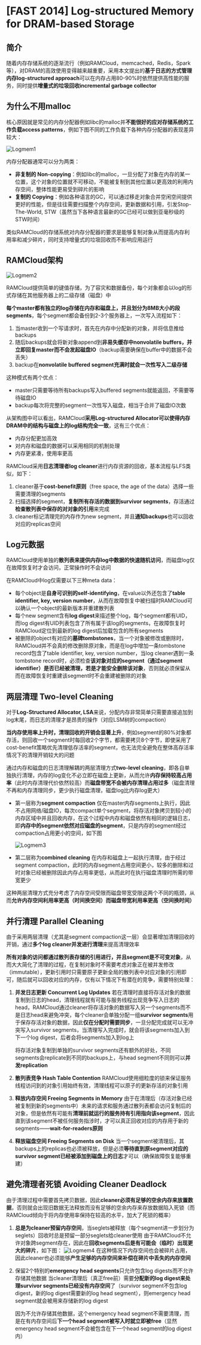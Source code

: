 # [FAST 2014] Log-structured Memory for DRAM-based Storage

## 简介

随着内存存储系统的逐渐流行（例如RAMCloud，memcached，Redis，Spark等），对DRAM的高效使用变得越来越重要，采用本文提出的**基于日志的方式管理内存log-structured approach**可以在内存占用80-90%时依然提供高性能的服务，同时提供**增量式的垃圾回收incremental garbage collector**

## 为什么不用malloc

核心原因就是常见的内存分配器例如libc的malloc并**不能很好的应对存储系统的工作负载access patterns**，例如下图不同的工作负载下各种内存分配器的表现差异较大：

![Logmem1](images/Logmem1.png)

内存分配器通常可以分为两类：

- **非复制的 Non-copying**：例如libc的malloc，一旦分配了对象在内存的某一位置，这个对象的位置就不可移动，不能被复制到其他位置以更高效的利用内存空间，整体性能更易受到碎片的影响
- **复制的 Copying**：例如各种语言的GC，可以通过移走对象合并空闲空间提供更好的性能，但是往往需要扫描整个内存空间，更新数据和引用，引发Stop-The-World, STW（虽然当下各种语言最新的GC已经可以做到亚毫秒级的STW时间）

类似RAMCloud的存储系统对内存分配器的要求是能够复制对象从而提高内存利用率和减少碎片，同时支持增量式的垃圾回收而不影响应用运行

## RAMCloud架构

![Logmem2](images/Logmem2.png)

RAMCloud提供简单的键值存储，为了容灾和数据备份，每个对象都会以log的形式存储在其他服务器上的二级存储（磁盘）中

**每个master都有独立的log存储在内存和磁盘上，并且划分为8MB大小的段segments**，每个segment都会备份到2-3个服务器上，一次写入流程如下：

1. 当master收到一个写请求时，首先在内存中分配新的对象，并将信息推给backups
2. 随后backups就会将新对象append到**非易失缓存中nonvolatile buffers，并立即回复master而不会发起磁盘IO**（backup需要确保在buffer中的数据不会丢失）
3. backup在**nonvolatile buffered segment充满时就会一次性写入二级存储**

这种模式有两个优点：

- master只需要等待所有backups写入buffered segments就能返回，不需要等待磁盘IO
- backup每次将完整的segment一次性写入磁盘，相当于合并了磁盘IO次数

从架构图中可以看出，RAMCloud**采用Log-structured Allocator可以使得内存DRAM中的结构与磁盘上的log结构完全一致**，这有三个优点：

- 内存分配更加高效
- 对内存和磁盘的数据可以采用相同的机制处理
- 内存更紧凑，使用率更高

RAMCloud采用**日志清理者log cleaner**进行内存资源的回收，基本流程与LFS类似，如下：

1. cleaner基于**cost-benefit原则**（free space, the age of the data）选择一些需要清理的segments
2. 扫描选择的segment，**复制所有存活的数据到survivor segments**，存活通过**检查散列表中保存的对对象的引用**来完成
3. cleaner标记清理完的内存作为new segment，并且**通知backups**也可以回收对应的replicas空间

## Log元数据

RAMCloud使用单独的**散列表来提供内存log中数据的快速随机访问**，而磁盘log仅在故障恢复时才会访问，正常操作时不会访问

在RAMCloud中log仅需要以下三种meta data：

- 每个object是**自身可识别的self-identifying**，在value以外还包含了**table identifier, key, version number**，从而在故障恢复中被扫描时RAMCloud可以确认一个object的最新版本并重建散列表
- 每个new segment含有**log digest**来描述整个log，每个segment都有UID，而log digest有UID列表包含了所有属于该log的segments，在故障恢复时RAMCloud定位到最新的log digest后加载包含的所有segments
- 被删除的object有对应的**墓碑tombstones**，当一个对象被修改或删除时，RAMCloud并不会真的修改删除原对象，而是在log中增加一条tombstone record包含了table identifier, key, version number，当log cleaner遇到一条tombstone record时，必须检查**该对象对应的segment（通过segment identifier）是否已经被清理，若是才能安全删除该对象**，否则就必须保留从而在故障恢复时重建该segment时不会重建被删除的对象

## 两层清理 Two-level Cleaning

对于**Log-Structured Allocator, LSA**来说，分配内存非常简单只需要直接追加到log末尾，而日志的清理才是昂贵的操作（对应LSM树的compaction）

**当内存使用率上升时，清理回收的开销会显著上升**，例如segment的80%对象都存活，则回收一个segment时每回收2个字节，都需要拷贝8个字节，即使采用了cost-benefit策略优先清理低存活率的segment，也无法完全避免在整体高存活率情况下的清理开销较大的问题

通过内存和磁盘的日志清理解耦的两层清理方式**two-level cleaning**，即各自单独执行清理，内存的log变化不必立即在磁盘上更新，从而允许**内存保持较高占用率**（此时内存清理代价依然较高）而**磁盘带宽不会被内存清理占用过多**（磁盘清理不再和内存清理同步，更少执行磁盘清理，磁盘log比内存log更大）

- 第一层称为**segment compaction**
  仅在master内存segments上执行，因此不占用网络/磁盘IO，每次compact单个segment，将存活对象拷贝到较小的内存区域中并且回收内存，在这个过程中内存和磁盘依然有相同的逻辑日志，即**内存中的segment依然对应磁盘的segment**，只是内存的segment经过compaction占用更小的空间，如下图

  ![Logmem3](images/Logmem3.png)

- 第二层称为**combined cleaning**
  在内存和磁盘上一起执行清理，由于经过segment compaction，此时的内存segment占用空间更小，较多的删除和过时对象已经被删除因此内存占用率更低，从而此时在执行磁盘清理时所需的带宽更少

这种两层清理方式充分考虑了内存空间受限而磁盘带宽受限这两个不同的瓶颈，从而**允许内存空间利用率更高（时间换空间）而磁盘带宽利用率更高（空间换时间）**

## 并行清理 Parallel Cleaning

由于采用两层清理（尤其是segment compaction这一层）会显著增加清理回收的开销，通过**多个log cleaner并发进行清理**来提高清理效率

**所有对象的访问都通过散列表存储的引用进行，并且segment是不可变对象**，从而大大简化了清理的过程，在复制对象时不需要考虑对象正在被并发修改（immutable），更新引用时只需要原子更新全局的散列表中对应对象的引用即可，随后就可以回收对应的内存，仅有以下情况下有潜在的竞争，需要特别处理：

1. **并发日志更新 Concurrent Log Updates**
   若在清理时直接将存活对象的数据复制到日志的head，清理线程就有可能与服务线程出现竞争写入日志的head，RAMCloud通过cleaner将存活对象的数据写入另一个segments而不是日志head来避免冲突，每个cleaner会单独分配一组**survivor segments**用于保存存活对象的数据，因此**仅在分配时需要同步**，一旦分配完成就可以无冲突写入survivor segments，当清理写入完成时，就会将该segments加入到下一个log digest，后者会将segments加入到log上

   将存活对象复制到单独的survivor segments还有额外的好处，不同segments会replicate到不同的backups上，与head segment不同则可以**并发replication**

2. **散列表竞争 Hash Table Contention**
   RAMCloud使用细粒度的锁来保证服务线程访问到的对象引用始终有效，清理线程可以原子的更新存活的对象引用

3. **释放内存空间 Freeing Segments in Memory**
   由于在清理后（存活对象已经被复制到新的segments中）未来的请求和服务通过散列表都会访问复制后的对象，但是依然有可能有**清理前就运行的服务持有引用指向该segment**，因此直到该segment不被任何服务指涉时，才可以真正回收对应的内存用于新的segments——**wait-for-readers原则**

4. **释放磁盘空间 Freeing Segments on Disk**
   当一个segment被清理后，其backups上的replicas也必须被释放，但是必须**等待直到原segment对应的survivor segment已经被添加到磁盘上的日志**才可以（确保故障恢复能够重建）

## 避免清理者死锁 Avoiding Cleaner Deadlock

由于清理过程中需要首先拷贝数据，因此**cleaner必须有足够的空余内存来放置数据**，否则就会出现旧数据无法释放而没有足够的空余内存来存放数据陷入死锁（而RAMCloud倾向于将内存使用率保持在较高的水平，加大了死锁的概率）

1. **总是为cleaner预留内存空间**，当seglets被释放（每个segment进一步划分为seglets）回收时总是预留一部分seglets给cleaner使用
   由于RAMCloud不允许对象跨segment存在，因此在**回收segments后是有可能会（临时）出现更大的碎片**，如下图：
   ![Logmem4](images/Logmem4.png)
   在这种情况下内存空间也会被碎片占用，因此cleaner也必须能够**产生足够的内存空间来补偿在碎片中丢失的内存空间**
2. 保留2个特别的**emergency head segments**只允许包含log digests而不允许存储其他数据
   当cleaner清理后（真正free前）需要**分配新的log digest来处理survivor segments已经没有内存空间**了（survivor segment不包含log digest，新的log digest需要新的log head segment），则emergency head segment就会被用来存储新的log digest

   因为不允许存储其他数据，这个emergency head segment不需要清理，而是在有内存空间后**下一个head segment被写入时就立即被free**（显然emergency head segment不会被包含在下一个head segment的log digest内）
